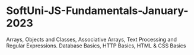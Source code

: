# SoftUni-JS-Fundamentals-January-2023
Arrays, Objects and Classes, Associative Arrays, Text Processing and Regular Expressions. Database Basics, HTTP Basics, HTML &amp; CSS Basics
